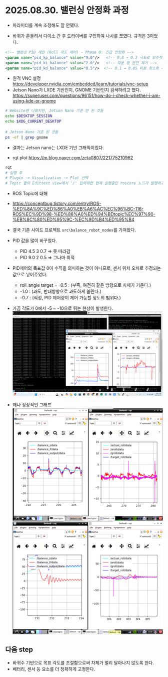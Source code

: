 # 2025.08.30. 밸런싱 안정화 과정

- 파라미터를 계속 조정해도 잘 안됐다.

- 바퀴가 흔들려서 디이소 간 후 드라이버를 구입하여 나사를 쪼였다. 규격은 3이었다.
```xml
<!-- 밸런싱 PID 게인 (Roll 각도 제어) - Phase 0: 긴급 안정화 -->
<param name="pid_kp_balance" value="9.0"/>   <!-- 0.8 → 0.3 극도로 보수적 -->
<param name="pid_ki_balance" value="2.0"/>   <!-- 적분 항 완전 제거 -->
<param name="pid_kd_balance" value="0.5"/>  <!-- 0.1 → 0.05 미분 최소화 -->
```

- 원격 VNC 설정
https://developer.nvidia.com/embedded/learn/tutorials/vnc-setup
- Jetson Nano가 LXDE 기반인지, GNOME 기반인지 검색하려고 했다.
https://superuser.com/questions/96151/how-do-i-check-whether-i-am-using-kde-or-gnome
```bash
# Website엔 나왔지만, Jetson Nano 기준 안 된 것들
echo $DESKTOP_SESSION
echo $XDG_CURRENT_DESKTOP

# Jetson Nano 기준 된 것들
ps -ef | grep gnome
```
- 결과는 Jetson nano는 LXDE 기반 그래픽이었다.

- rqt plot
https://m.blog.naver.com/zeta0807/221775210962
```bash
rqt
# 실행 후
# Plugin -> Visualization -> Plot 선택
# Topic 옆의 Edittext view에서 '/' 입력하면 현재 실행중인 roscore 노드가 발행하고 있는 Topics를 연결할 수 있다.
```

- ROS Topic에 대해
- https://conceptbug.tistory.com/entry/ROS-%ED%8A%9C%ED%86%A0%EB%A6%AC%EC%96%BC-116-ROS%EC%9D%98-%ED%86%A0%ED%94%BDtopic%EC%97%90-%EB%8C%80%ED%95%9C-%EC%9D%B4%ED%95%B4
- 결국 기존 사이드 프로젝트 `src\balance_robot_nodes`를 가져왔다.

- PID 값을 많이 바꾸었다.
    - PID 4.5 3 0.7 => 못 따라감
    - PID 9.0 2 0.5 => 그나마 최적
- PID제어의 목표값 0이 수직을 의미하는 것이 아니므로, 센서 위치 오차로 추정되는 값으로 넣어주었다.
    - roll_angle target = -0.5 : (부족, 여전히 같은 방향으로 차체가 기운다.) 
    - -1.0 : (과도, 반대방향으로 과도하게 쏠린다.)
    - -0.7 : (적정, PID 제어량이 제어 가능할 정도의 범위다.)

- 가끔 각도가 0에서 -5 ~ -10으로 튀는 현상이 발생한다.
![image](/docs/개발과정/image/2025-08-30%20192834.png)

- 꽤나 정상적인 그래프
![image](/docs/개발과정/image/2025-08-30%20195339.png)
![image](/docs/개발과정/image/2025-08-30%20194855.png)

## 다음 step
- 바퀴수 기반으로 목표 각도를 조절함으로써 차체가 멀리 달아나지 않도록 한다.
- 배터리, 센서 등 요소를 더 정확하게 고정한다.